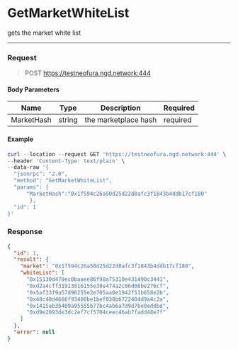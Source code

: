 # GetMarketWhiteList
gets the market white list
<hr>

### Request

> POST https://testneofura.ngd.network:444

#### Body Parameters

|    Name    | Type | Description | Required |
| ---------- | --- |    ------    | ----|
| MarketHash     | string| the marketplace hash | required |




#### Example
```powershell
curl --location --request GET 'https://testneofura.ngd.network:444' \
--header 'Content-Type: text/plain' \
--data-raw '{
  "jsonrpc": "2.0",
  "method": "GetMarketWhiteList",
  "params": {
      "MarketHash":"0x1f594c26a50d25d22d8afc3f1843b4ddb17cf180"     
       },
  "id": 1
}'
```
### Response
```json
{
  "id": 1,
  "result": {
    "market": "0x1f594c26a50d25d22d8afc3f1843b4ddb17cf180",
    "whiteList": [
      "0x15130d478ec0baaee86f98a75310e431490c3441",
      "0xd2a4cff31913016155e38e474a2c06d08be276cf",
      "0x5af33f9a57d96255e2e705aa0e1942f51b658e2b",
      "0x48c40d4666f93408be1bef038b6722404d9a4c2a",
      "0x1415ab3b409a95555b77bc4ab6a7d9d7be0eddbd",
      "0xd9e2093de3dc2ef7cf5704ceec46ab7fadd48e7f"
    ]
  },
  "error": null
}
```
